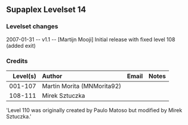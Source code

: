 ## Supaplex Levelset 14

### Levelset changes
2007-01-31 -- v1.1 -- [Martijn Mooji] Initial release with fixed level 108 (added exit)

### Credits

Level(s) | Author                     | Email | Notes
--------:|:-------------------------- |:----- |:-----
001-107  | Martin Morita (MNMorita92) |       |
108-111  | Mirek Sztuczka             |       |

'Level 110 was originally created by Paulo Matoso but modified by Mirek Sztuczka.'
